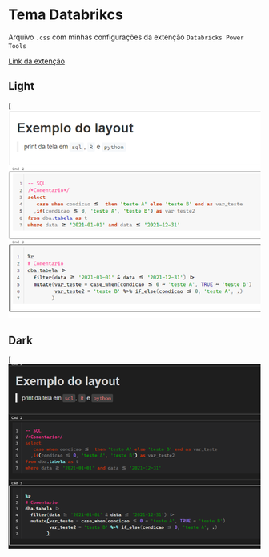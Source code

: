 # Tema Databrikcs
Arquivo `.css` com minhas configurações da extenção `Databricks Power Tools`

[Link da extenção](https://chrome.google.com/webstore/detail/databricks-power-tools/mpffpmajkdieodggkakklfkghdiafhpo)

## Light
[![tema Light](light.png)

## Dark
[![tema Dark](dark.png)
